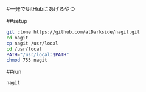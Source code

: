 #一発でGitHubにあげるやつ


##setup

```bash
git clone https://github.com/atDarkside/nagit.git
cd nagit
cp nagit /usr/local
cd /usr/local
PATH="/usr/local:$PATH"
chmod 755 nagit

```

##run
```bash
nagit
```

